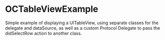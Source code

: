 # OCTableViewExample

Simple example of displaying a UITableView, using separate classes for the delegate and dataSource, as well as a custom Protocol Delegate to pass the didSelectRow action to another class.
